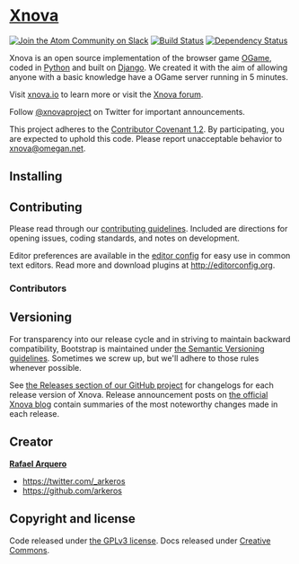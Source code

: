 # [Xnova](https://xnova.github.io)

[![Join the Atom Community on Slack](http://atom-slack.herokuapp.com/badge.svg)](http://atom-slack.herokuapp.com/)
[![Build Status](https://travis-ci.org/atom/atom.svg?branch=master)](https://travis-ci.org/atom/atom)
[![Dependency Status](https://david-dm.org/atom/atom.svg)](https://david-dm.org/atom/atom)

Xnova is an open source implementation of the browser game [OGame](https://en.wikipedia.org/wiki/OGame), coded in [Python](https://www.python.org) and built on [Django](https://www.djangoproject.com). We created it with the aim of allowing anyone with a basic knowledge have a OGame server running in 5 minutes.

Visit [xnova.io](https://xnova.github.io) to learn more or visit the [Xnova forum](https://discuss.xnova.io).

Follow [@xnovaproject](https://twitter.com/xnovaproject) on Twitter for important announcements.

This project adheres to the [Contributor Covenant 1.2](http://contributor-covenant.org/version/1/2/0).
By participating, you are expected to uphold this code. Please report unacceptable behavior to xnova@omegan.net.

## Installing

## Contributing

Please read through our [contributing guidelines](https://github.com/xnova/xnova/blob/master/CONTRIBUTING.md). Included are directions for opening issues, coding standards, and notes on development.

Editor preferences are available in the [editor config](https://github.com/xnova/xnova/blob/master/.editorconfig) for easy use in common text editors. Read more and download plugins at <http://editorconfig.org>.

### Contributors

## Versioning

For transparency into our release cycle and in striving to maintain backward compatibility, Bootstrap is maintained under [the Semantic Versioning guidelines](http://semver.org/). Sometimes we screw up, but we'll adhere to those rules whenever possible.

See [the Releases section of our GitHub project](https://github.com/xnova/xnova/releases) for changelogs for each release version of Xnova. Release announcement posts on [the official Xnova blog](http://blog.xnova.io) contain summaries of the most noteworthy changes made in each release.

## Creator

**[Rafael Arquero](http://rafael.arque.ro)**

* <https://twitter.com/_arkeros>
* <https://github.com/arkeros>

## Copyright and license

Code released under [the GPLv3 license](https://github.com/xnova/xnova/blob/master/LICENSE). Docs released under [Creative Commons](https://github.com/xnova/xnova/blob/master/docs/LICENSE).

